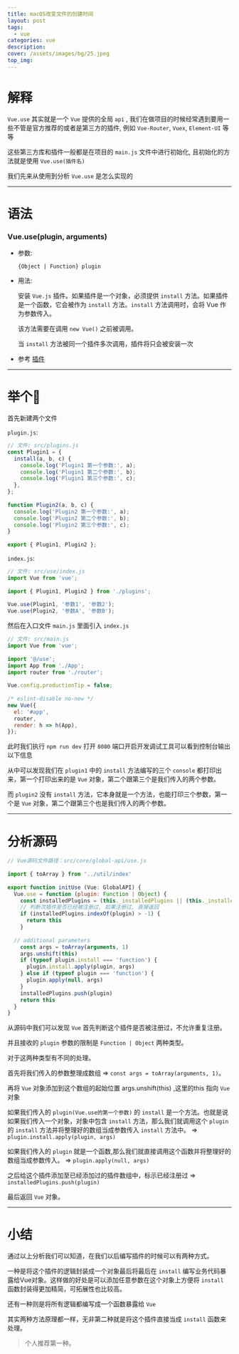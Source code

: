 ```yaml
---
title: macOS改变文件的创建时间
layout: post
tags: 
  - vue
categories: vue
description: 
cover: /assets/images/bg/25.jpeg
top_img: 
---
```


# 解释

`Vue.use` 其实就是一个 `Vue` 提供的全局 `api` , 我们在做项目的时候经常遇到要用一些不管是官方推荐的或者是第三方的插件, 例如 `Vue-Router`, `Vuex`, `Element-UI` 等等

这些第三方库和插件一般都是在项目的 `main.js` 文件中进行初始化, 且初始化的方法就是使用 `Vue.use(插件名)`

我们先来从使用到分析 `Vue.use` 是怎么实现的


<hr>

# 语法

### Vue.use(plugin, arguments)

+ 参数:

  `{Object | Function} plugin`

+ 用法:

  安装 `Vue.js` 插件。如果插件是一个对象，必须提供 `install` 方法。如果插件是一个函数，它会被作为 `install` 方法。`install` 方法调用时，会将 Vue 作为参数传入。

  该方法需要在调用 `new Vue()` 之前被调用。

  当 `install` 方法被同一个插件多次调用，插件将只会被安装一次

+ 参考 [插件](https://cn.vuejs.org/v2/guide/plugins.html)

<hr>

# 举个🌰

首先新建两个文件

`plugin.js`:
```javascript
// 文件: src/plugins.js
const Plugin1 = {
  install(a, b, c) {
    console.log('Plugin1 第一个参数:', a);
    console.log('Plugin1 第二个参数:', b);
    console.log('Plugin1 第三个参数:', c);
  },
};
 
function Plugin2(a, b, c) {
  console.log('Plugin2 第一个参数:', a);
  console.log('Plugin2 第二个参数:', b);
  console.log('Plugin2 第三个参数:', c);
}
 
export { Plugin1, Plugin2 };
```

`index.js`:
```javascript
// 文件: src/use/index.js
import Vue from 'vue';
 
import { Plugin1, Plugin2 } from './plugins';
 
Vue.use(Plugin1, '参数1', '参数2');
Vue.use(Plugin2, '参数A', '参数B');
```

然后在入口文件 `main.js` 里面引入 `index.js`

```javascript
// 文件: src/main.js
import Vue from 'vue';
 
import '@/use';
import App from './App';
import router from './router';
 
Vue.config.productionTip = false;
 
/* eslint-disable no-new */
new Vue({
  el: '#app',
  router,
  render: h => h(App),
});
```

此时我们执行 `npm run dev` 打开 `8080` 端口开启开发调试工具可以看到控制台输出以下信息

从中可以发现我们在 `plugin1` 中的 `install` 方法编写的三个 `console` 都打印出来，第一个打印出来的是 `Vue` 对象，第二个跟第三个是我们传入的两个参数。

而 `plugin2` 没有 `install` 方法，它本身就是一个方法，也能打印三个参数，第一个是 `Vue` 对象，第二个跟第三个也是我们传入的两个参数。

<hr>


# 分析源码

```javascript
// Vue源码文件路径：src/core/global-api/use.js
 
import { toArray } from '../util/index'
 
export function initUse (Vue: GlobalAPI) {
  Vue.use = function (plugin: Function | Object) {
    const installedPlugins = (this._installedPlugins || (this._installedPlugins = []))
    // 判断次插件是否已经被注册过, 如果注册过, 直接返回
    if (installedPlugins.indexOf(plugin) > -1) {
      return this
    }
 
  // additional parameters
    const args = toArray(arguments, 1)
    args.unshift(this)
    if (typeof plugin.install === 'function') {
      plugin.install.apply(plugin, args)
    } else if (typeof plugin === 'function') {
      plugin.apply(null, args)
    }
    installedPlugins.push(plugin)
    return this
  }
}
```

从源码中我们可以发现 `Vue` 首先判断这个插件是否被注册过，不允许重复注册。

并且接收的 `plugin` 参数的限制是 `Function | Object` 两种类型。

对于这两种类型有不同的处理。

首先将我们传入的参数整理成数组 => `const args = toArray(arguments, 1)`。

再将 `Vue` 对象添加到这个数组的起始位置 args.unshift(this) ,这里的this 指向 `Vue` 对象

如果我们传入的 `plugin(Vue.use的第一个参数)` 的 `install` 是一个方法。也就是说如果我们传入一个对象，对象中包含 `install` 方法，那么我们就调用这个 `plugin` 的 `install` 方法并将整理好的数组当成参数传入 `install` 方法中。 => `plugin.install.apply(plugin, args)`

如果我们传入的 `plugin` 就是一个函数,那么我们就直接调用这个函数并将整理好的数组当成参数传入。 => `plugin.apply(null, args)`

之后给这个插件添加至已经添加过的插件数组中，标示已经注册过 => `installedPlugins.push(plugin)`

最后返回 `Vue` 对象。

<hr>

# 小结

通过以上分析我们可以知道，在我们以后编写插件的时候可以有两种方式。

一种是将这个插件的逻辑封装成一个对象最后将最后在 `install` 编写业务代码暴露给Vue对象。这样做的好处是可以添加任意参数在这个对象上方便将 `install` 函数封装得更加精简，可拓展性也比较高。

还有一种则是将所有逻辑都编写成一个函数暴露给 `Vue`

其实两种方法原理都一样，无非第二种就是将这个插件直接当成 `install` 函数来处理。

> 个人推荐第一种。